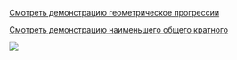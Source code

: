 [Смотреть демонстрацию геометрическое прогрессии](https://asciinema.org/a/4R9HNXNGuRYLdXSHbU4eou4T2)

[Смотреть демонстрацию наименьшего общего кратного](https://asciinema.org/a/htFon1fSXeX0dKVeWIwjSSk4P)

<a href="https://codeclimate.com/github/SegioMartin/SDM-Misis/maintainability"><img src="https://api.codeclimate.com/v1/badges/9260e7ae994333a58d7e/maintainability" /></a>
